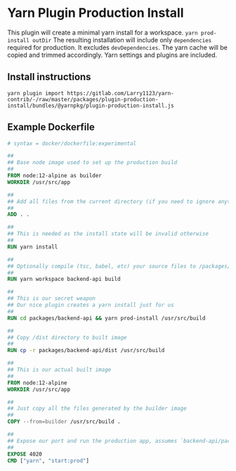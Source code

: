 # Yarn Plugin Production Install

This plugin will create a minimal yarn install for a workspace.
`yarn prod-install outDir`
The resulting installation will include only `dependencies` required for production.
It excludes `devDependencies`. The yarn cache will be copied and trimmed accordingly.
Yarn settings and plugins are included.

## Install instructions

```
yarn plugin import https://gitlab.com/Larry1123/yarn-contrib/-/raw/master/packages/plugin-production-install/bundles/@yarnpkg/plugin-production-install.js
```

## Example Dockerfile


```dockerfile
# syntax = docker/dockerfile:experimental

##
## Base node image used to set up the production build
##
FROM node:12-alpine as builder
WORKDIR /usr/src/app

##
## Add all files from the current directory (if you need to ignore anything, you can use .dockerignore)
##
ADD . .

##
## This is needed as the install state will be invalid otherwise
##
RUN yarn install

##
## Optionally compile (tsc, babel, etc) your source files to /packages/backend-api/dist
##
RUN yarn workspace backend-api build 

##
## This is our secret weapon
## Our nice plugin creates a yarn install just for us
##
RUN cd packages/backend-api && yarn prod-install /usr/src/build

##
## Copy /dist directory to built image
##
RUN cp -r packages/backend-api/dist /usr/src/build

##
## This is our actual built image
##
FROM node:12-alpine 
WORKDIR /usr/src/app

##
## Just copy all the files generated by the builder image 
##
COPY --from=builder /usr/src/build .

##
## Expose our port and run the production app, assumes `backend-api/package.json` has a script named `start:prod`
##
EXPOSE 4020
CMD ["yarn", "start:prod"]
```
